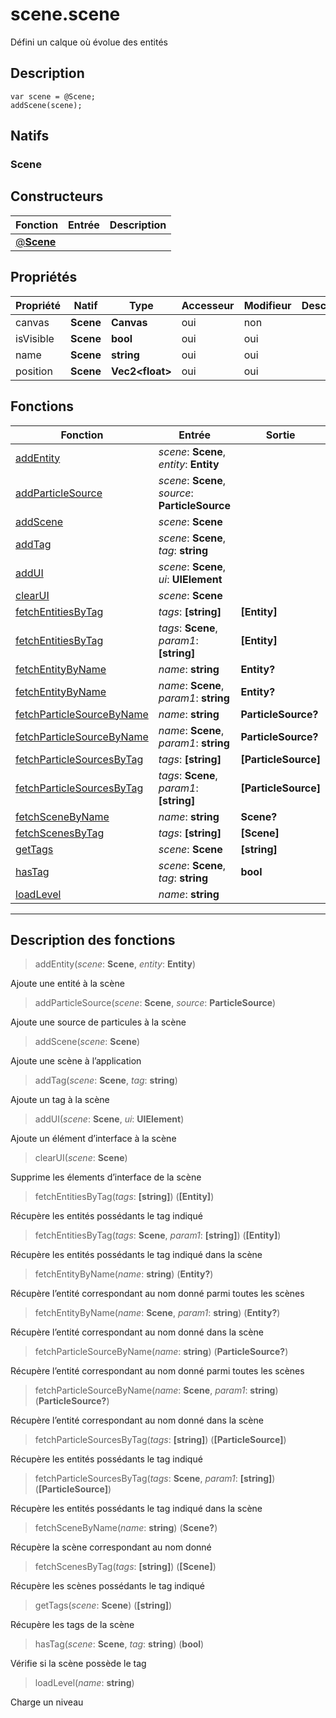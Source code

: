 # scene.scene

Défini un calque où évolue des entités
## Description
```grimoire
var scene = @Scene;
addScene(scene);
```

## Natifs
### Scene
## Constructeurs
|Fonction|Entrée|Description|
|-|-|-|
|[@**Scene**](#ctor_0)|||
## Propriétés
|Propriété|Natif|Type|Accesseur|Modifieur|Description|
|-|-|-|-|-|-|
|canvas|**Scene**|**Canvas**|oui|non||
|isVisible|**Scene**|**bool**|oui|oui||
|name|**Scene**|**string**|oui|oui||
|position|**Scene**|**Vec2\<float>**|oui|oui||
## Fonctions
|Fonction|Entrée|Sortie|
|-|-|-|
|[addEntity](#func_0)|*scene*: **Scene**, *entity*: **Entity**||
|[addParticleSource](#func_1)|*scene*: **Scene**, *source*: **ParticleSource**||
|[addScene](#func_2)|*scene*: **Scene**||
|[addTag](#func_3)|*scene*: **Scene**, *tag*: **string**||
|[addUI](#func_4)|*scene*: **Scene**, *ui*: **UIElement**||
|[clearUI](#func_5)|*scene*: **Scene**||
|[fetchEntitiesByTag](#func_6)|*tags*: **[string]**|**[Entity]**|
|[fetchEntitiesByTag](#func_7)|*tags*: **Scene**, *param1*: **[string]**|**[Entity]**|
|[fetchEntityByName](#func_8)|*name*: **string**|**Entity?**|
|[fetchEntityByName](#func_9)|*name*: **Scene**, *param1*: **string**|**Entity?**|
|[fetchParticleSourceByName](#func_10)|*name*: **string**|**ParticleSource?**|
|[fetchParticleSourceByName](#func_11)|*name*: **Scene**, *param1*: **string**|**ParticleSource?**|
|[fetchParticleSourcesByTag](#func_12)|*tags*: **[string]**|**[ParticleSource]**|
|[fetchParticleSourcesByTag](#func_13)|*tags*: **Scene**, *param1*: **[string]**|**[ParticleSource]**|
|[fetchSceneByName](#func_14)|*name*: **string**|**Scene?**|
|[fetchScenesByTag](#func_15)|*tags*: **[string]**|**[Scene]**|
|[getTags](#func_16)|*scene*: **Scene**|**[string]**|
|[hasTag](#func_17)|*scene*: **Scene**, *tag*: **string**|**bool**|
|[loadLevel](#func_18)|*name*: **string**||


***
## Description des fonctions

<a id="func_0"></a>
> addEntity(*scene*: **Scene**, *entity*: **Entity**)

Ajoute une entité à la scène

<a id="func_1"></a>
> addParticleSource(*scene*: **Scene**, *source*: **ParticleSource**)

Ajoute une source de particules à la scène

<a id="func_2"></a>
> addScene(*scene*: **Scene**)

Ajoute une scène à l’application

<a id="func_3"></a>
> addTag(*scene*: **Scene**, *tag*: **string**)

Ajoute un tag à la scène

<a id="func_4"></a>
> addUI(*scene*: **Scene**, *ui*: **UIElement**)

Ajoute un élément d’interface à la scène

<a id="func_5"></a>
> clearUI(*scene*: **Scene**)

Supprime les élements d’interface de la scène

<a id="func_6"></a>
> fetchEntitiesByTag(*tags*: **[string]**) (**[Entity]**)

Récupère les entités possédants le tag indiqué

<a id="func_7"></a>
> fetchEntitiesByTag(*tags*: **Scene**, *param1*: **[string]**) (**[Entity]**)

Récupère les entités possédants le tag indiqué dans la scène

<a id="func_8"></a>
> fetchEntityByName(*name*: **string**) (**Entity?**)

Récupère l’entité correspondant au nom donné parmi toutes les scènes

<a id="func_9"></a>
> fetchEntityByName(*name*: **Scene**, *param1*: **string**) (**Entity?**)

Récupère l’entité correspondant au nom donné dans la scène

<a id="func_10"></a>
> fetchParticleSourceByName(*name*: **string**) (**ParticleSource?**)

Récupère l’entité correspondant au nom donné parmi toutes les scènes

<a id="func_11"></a>
> fetchParticleSourceByName(*name*: **Scene**, *param1*: **string**) (**ParticleSource?**)

Récupère l’entité correspondant au nom donné dans la scène

<a id="func_12"></a>
> fetchParticleSourcesByTag(*tags*: **[string]**) (**[ParticleSource]**)

Récupère les entités possédants le tag indiqué

<a id="func_13"></a>
> fetchParticleSourcesByTag(*tags*: **Scene**, *param1*: **[string]**) (**[ParticleSource]**)

Récupère les entités possédants le tag indiqué dans la scène

<a id="func_14"></a>
> fetchSceneByName(*name*: **string**) (**Scene?**)

Récupère la scène correspondant au nom donné

<a id="func_15"></a>
> fetchScenesByTag(*tags*: **[string]**) (**[Scene]**)

Récupère les scènes possédants le tag indiqué

<a id="func_16"></a>
> getTags(*scene*: **Scene**) (**[string]**)

Récupère les tags de la scène

<a id="func_17"></a>
> hasTag(*scene*: **Scene**, *tag*: **string**) (**bool**)

Vérifie si la scène possède le tag

<a id="func_18"></a>
> loadLevel(*name*: **string**)

Charge un niveau

